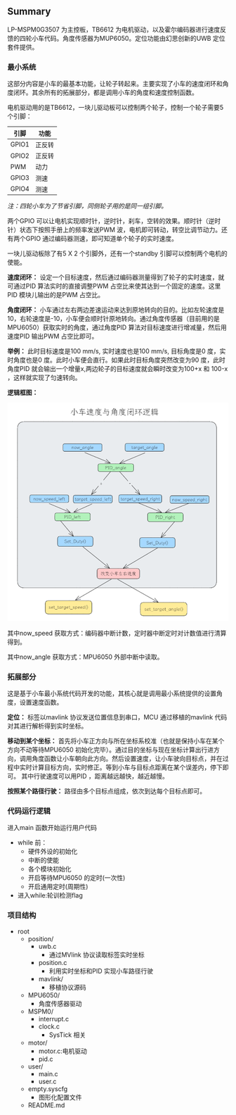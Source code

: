 ## Summary
LP-MSPM0G3507 为主控板，TB6612 为电机驱动，以及霍尔编码器进行速度反馈的四轮小车代码。角度传感器为MUP6050。定位功能由幻思创新的UWB 定位套件提供。

### 最小系统
这部分内容是小车的最基本功能，让轮子转起来。主要实现了小车的速度闭环和角度闭环。其余所有的拓展部分，都是调用小车的角度和速度控制函数。

电机驱动用的是TB6612，一块儿驱动板可以控制两个轮子，控制一个轮子需要5 个引脚：

| 引脚    | 功能  |
| ----- | --- |
| GPIO1 | 正反转 |
| GPIO2 | 正反转 |
| PWM   | 动力  |
| GPIO3 | 测速  |
| GPIO4 | 测速  |

*注：四轮小车为了节省引脚，同侧轮子用的是同一组引脚。*

两个GPIO 可以让电机实现顺时针，逆时针，刹车，空转的效果。顺时针（逆时针）状态下按照手册上的频率发送PWM 波，电机即可转动，转空比调节动力。还有两个GPIO 通过编码器测速，即可知道单个轮子的实时速度。

一块儿驱动板除了有5 X 2 个引脚外，还有一个standby 引脚可以控制两个电机的使能。

**速度闭环：** 设定一个目标速度，然后通过编码器测量得到了轮子的实时速度，就可通过PID 算法实时的直接调整PWM 占空比来使其达到一个固定的速度。这里PID 模块儿输出的是PWM 占空比。

**角度闭环：** 小车通过左右两边差速运动来达到原地转向的目的。比如左轮速度是10，右轮速度是-10，小车便会顺时针原地转向。通过角度传感器（目前用的是MPU6050）获取实时的角度，通过角度PID 算法对目标速度进行增减量，然后用速度PID 输出PWM 占空比即可。

**举例：** 此时目标速度是100 mm/s, 实时速度也是100 mm/s, 目标角度是0 度，实时角度也是0 度。此时小车便会直行。如果此时目标角度突然改变为90 度，此时角度PID 就会输出一个增量x,两边轮子的目标速度就会瞬时改变为100+x 和 100-x ，这样就实现了匀速转向。

**逻辑框图：**

![](./image/Pasted-image-20250720163508.png "")

其中now_speed 获取方式：编码器中断计数，定时器中断定时对计数值进行清算得到。

其中now_angle 获取方式：MPU6050 外部中断中读取。

### 拓展部分
这是基于小车最小系统代码开发的功能，其核心就是调用最小系统提供的设置角度，设置速度函数。

**定位：** 标签以mavlink 协议发送位置信息到串口，MCU 通过移植的mavlink 代码对其进行解析得到实时坐标。

**移动到某个坐标：** 首先将小车正方向与所在坐标系校准（也就是保持小车在某个方向不动等待MPU6050 初始化完毕）。通过目的坐标与现在坐标计算出行进方向，调用角度函数让小车朝向此方向。然后设置速度，让小车驶向目标点，并在过程中实时计算目标方向，实时修正。等到小车与目标点距离在某个误差内，停下即可。
其中行驶速度可以用PID ，距离越远越快，越近越慢。

**按照某个路径行驶：** 路径由多个目标点组成，依次到达每个目标点即可。

### 代码运行逻辑
进入main 函数开始运行用户代码
- while 前： 
	- 硬件外设的初始化
	- 中断的使能
	- 各个模块初始化
	- 开启等待MPU6050 的定时(一次性)
	- 开启通用定时(周期性)
- 进入while:轮训检测flag

### 项目结构
- root
	- position/
		- uwb.c
			- 通过MVlink 协议读取标签实时坐标
		- position.c
			- 利用实时坐标和PID 实现小车路径行驶
		- mavlink/
			- 移植协议源码
	- MPU6050/
		- 角度传感器驱动
	- MSPM0/
		- interrupt.c
		- clock.c
			- SysTick 相关
	- motor/
		- motor.c:电机驱动
		- pid.c
	- user/
		- main.c
		- user.c
	- empty.syscfg
		- 图形化配置文件
	- README.md